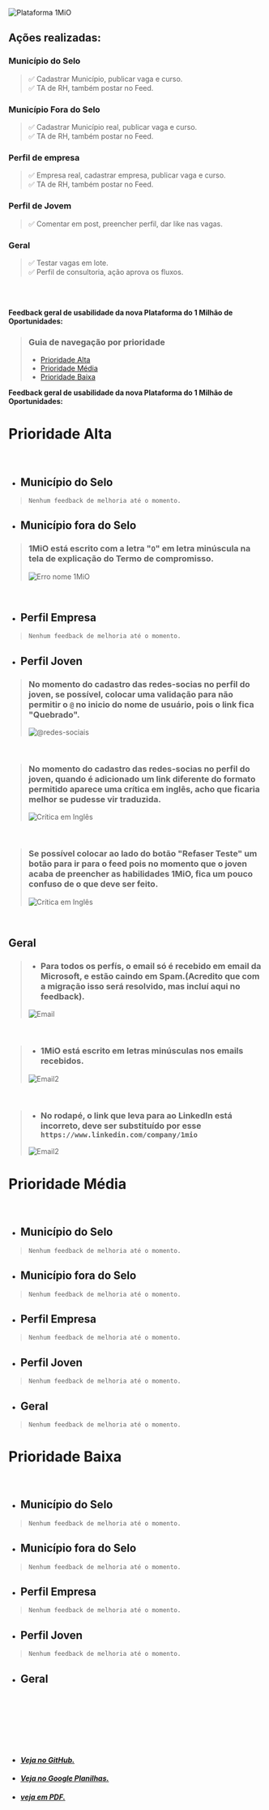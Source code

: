 ![Plataforma 1MiO](materiais/plataforma-1mio.png)

## **Ações realizadas:**

### Município do Selo
> ✅ Cadastrar Município, publicar vaga e curso.<br/>
> ✅ TA de RH, também postar no Feed.

### Município Fora do Selo
> ✅ Cadastrar Município real, publicar vaga e curso.<br/>
> ✅ TA de RH, também postar no Feed.

### Perfil de empresa
> ✅ Empresa real, cadastrar empresa, publicar vaga e curso.<br/>
> ✅ TA de RH, também postar no Feed.

### Perfil de Jovem
> ✅ Comentar em post, preencher perfil, dar like nas vagas.

### Geral
> ✅ Testar vagas em lote.<br/>
> ✅ Perfil de consultoria, ação aprova os fluxos.

<br/>
<br/>

**Feedback geral de usabilidade da nova Plataforma do 1 Milhão de Oportunidades:**

> ### **Guia de navegação por prioridade**
>* [Prioridade Alta](#prioridade-alta) 
>* [Prioridade Média](#prioridade-média) 
>* [Prioridade Baixa](#prioridade-baixa) 

**Feedback geral de usabilidade da nova Plataforma do 1 Milhão de Oportunidades:**

# **Prioridade Alta** 

<br/>

- ## Município do Selo
> `Nenhum feedback de melhoria até o momento.`
- ## Município fora do Selo
> ### 1MiO está escrito com a letra "`O`" em letra minúscula na tela de explicação do Termo de compromisso.
> ![Erro nome 1MiO](perfil-municipios/municipio-nao-selo-unicef/nome-1mio.png)

<br/>

- ## Perfil Empresa 
> `Nenhum feedback de melhoria até o momento.`
- ## Perfil Joven 
> ### No momento do cadastro das redes-socias no perfil do joven, se possível, colocar uma validação para não permitir o `@`  no inicio do nome de usuário, pois o link fica "Quebrado".
> ![@redes-sociais](perfil-joven/redes-sociais.png)

<br/>

> ### No momento do cadastro das redes-socias no perfil do joven, quando é adicionado um link diferente do formato permitido aparece uma crítica em inglês, acho que ficaria melhor se pudesse vir traduzida.
> ![Crítica em Inglês](perfil-joven/critica-ingles.png)

<br/>

> ### Se possível colocar ao lado do botão "Refaser Teste" um botão para ir para o feed pois no momento que o joven acaba de preencher as habilidades 1MiO, fica um  pouco confuso de o que deve ser feito.
> ![Crítica em Inglês](perfil-joven/finalizado-habilidades.png)

<br/>

## Geral
> - ### Para todos os perfís, o email só é recebido em email da Microsoft, e estão caindo em Spam.(Acredito que com a migração isso será resolvido, mas incluí aqui no feedback).
> ![Email](perfil-joven/email.png)

<br/>

>- ### 1MiO está escrito em letras minúsculas nos emails recebidos.
> ![Email2](perfil-joven/email2.png)

<br/>

>- ### No rodapé, o link que leva para ao LinkedIn está incorreto, deve ser substituído por esse `https://www.linkedin.com/company/1mio`
> ![Email2](materiais/link-linkedin.png)

# **Prioridade Média** 

<br/>

- ## Município do Selo
> `Nenhum feedback de melhoria até o momento.`
- ## Município fora do Selo
> `Nenhum feedback de melhoria até o momento.`
- ## Perfil Empresa
> `Nenhum feedback de melhoria até o momento.`
- ## Perfil Joven
> `Nenhum feedback de melhoria até o momento.`
- ## Geral
> `Nenhum feedback de melhoria até o momento.`

# **Prioridade Baixa** 

<br/>

- ## Município do Selo
> `Nenhum feedback de melhoria até o momento.`
- ## Município fora do Selo
> `Nenhum feedback de melhoria até o momento.`
- ## Perfil Empresa
> `Nenhum feedback de melhoria até o momento.`
- ## Perfil Joven
> `Nenhum feedback de melhoria até o momento.`
- ## Geral

<br/>
<br/>
<br/>
<br/>
<br/>
<br/>

- #### _[Veja no GitHub.](https://github.com/thiagowilliamp/feedback-plataforma-1mio)_
- #### _[Veja no Google Planilhas.](#)_
- #### _[veja em PDF.](#)_

